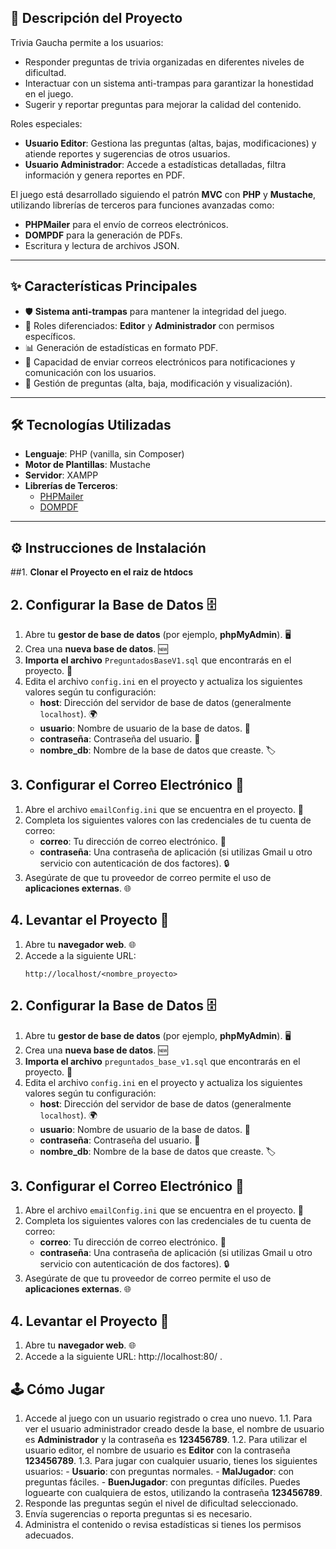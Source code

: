 ## 📖 **Descripción del Proyecto**

Trivia Gaucha permite a los usuarios:
- Responder preguntas de trivia organizadas en diferentes niveles de dificultad.
- Interactuar con un sistema anti-trampas para garantizar la honestidad en el juego.
- Sugerir y reportar preguntas para mejorar la calidad del contenido.

Roles especiales:
- **Usuario Editor**: Gestiona las preguntas (altas, bajas, modificaciones) y atiende reportes y sugerencias de otros usuarios.
- **Usuario Administrador**: Accede a estadísticas detalladas, filtra información y genera reportes en PDF.

El juego está desarrollado siguiendo el patrón **MVC** con **PHP** y **Mustache**, utilizando librerías de terceros para funciones avanzadas como:
- **PHPMailer** para el envío de correos electrónicos.
- **DOMPDF** para la generación de PDFs.
- Escritura y lectura de archivos JSON.

---

## ✨ **Características Principales**

- 🛡️ **Sistema anti-trampas** para mantener la integridad del juego.
- 👥 Roles diferenciados: **Editor** y **Administrador** con permisos específicos.
- 📊 Generación de estadísticas en formato PDF.
- 📩 Capacidad de enviar correos electrónicos para notificaciones y comunicación con los usuarios.
- 📂 Gestión de preguntas (alta, baja, modificación y visualización).

---

## 🛠️ **Tecnologías Utilizadas**

- **Lenguaje**: PHP (vanilla, sin Composer)
- **Motor de Plantillas**: Mustache
- **Servidor**: XAMPP
- **Librerías de Terceros**:
  - [PHPMailer](https://github.com/PHPMailer/PHPMailer)
  - [DOMPDF](https://github.com/dompdf/dompdf)

---

## ⚙️ **Instrucciones de Instalación**

##1. **Clonar el Proyecto en el raiz de htdocs**  
## 2. Configurar la Base de Datos 🗄️

1. Abre tu **gestor de base de datos** (por ejemplo, **phpMyAdmin**). 🖥️
2. Crea una **nueva base de datos**. 🆕
3. **Importa el archivo** `PreguntadosBaseV1.sql` que encontrarás en el proyecto. 📂
4. Edita el archivo `config.ini` en el proyecto y actualiza los siguientes valores según tu configuración:
   - **host**: Dirección del servidor de base de datos (generalmente `localhost`). 🌍
   - **usuario**: Nombre de usuario de la base de datos. 👤
   - **contraseña**: Contraseña del usuario. 🔑
   - **nombre_db**: Nombre de la base de datos que creaste. 🏷️

## 3. Configurar el Correo Electrónico 📧

1. Abre el archivo `emailConfig.ini` que se encuentra en el proyecto. 📝
2. Completa los siguientes valores con las credenciales de tu cuenta de correo:
   - **correo**: Tu dirección de correo electrónico. 📧
   - **contraseña**: Una contraseña de aplicación (si utilizas Gmail u otro servicio con autenticación de dos factores). 🔒
3. Asegúrate de que tu proveedor de correo permite el uso de **aplicaciones externas**. 🌐

## 4. Levantar el Proyecto 🚀

1. Abre tu **navegador web**. 🌐
2. Accede a la siguiente URL:
   ```plaintext
   http://localhost/<nombre_proyecto>
## 2. Configurar la Base de Datos 🗄️

1. Abre tu **gestor de base de datos** (por ejemplo, **phpMyAdmin**). 🖥️
2. Crea una **nueva base de datos**. 🆕
3. **Importa el archivo** `preguntados_base_v1.sql` que encontrarás en el proyecto. 📂
4. Edita el archivo `config.ini` en el proyecto y actualiza los siguientes valores según tu configuración:
   - **host**: Dirección del servidor de base de datos (generalmente `localhost`). 🌍
   - **usuario**: Nombre de usuario de la base de datos. 👤
   - **contraseña**: Contraseña del usuario. 🔑
   - **nombre_db**: Nombre de la base de datos que creaste. 🏷️

## 3. Configurar el Correo Electrónico 📧

1. Abre el archivo `emailConfig.ini` que se encuentra en el proyecto. 📝
2. Completa los siguientes valores con las credenciales de tu cuenta de correo:
   - **correo**: Tu dirección de correo electrónico. 📧
   - **contraseña**: Una contraseña de aplicación (si utilizas Gmail u otro servicio con autenticación de dos factores). 🔒
3. Asegúrate de que tu proveedor de correo permite el uso de **aplicaciones externas**. 🌐

## 4. Levantar el Proyecto 🚀

1. Abre tu **navegador web**. 🌐
2. Accede a la siguiente URL:  http://localhost:80/ .

## 🕹️ Cómo Jugar

1. Accede al juego con un usuario registrado o crea uno nuevo.
   1.1. Para ver el usuario administrador creado desde la base, el nombre de usuario es **Administrador** y la contraseña es **123456789**.
   1.2. Para utilizar el usuario editor, el nombre de usuario es **Editor** con la contraseña **123456789**.
   1.3. Para jugar con cualquier usuario, tienes los siguientes usuarios:
       - **Usuario**: con preguntas normales.
       - **MalJugador**: con preguntas fáciles.
       - **BuenJugador**: con preguntas difíciles.
     Puedes loguearte con cualquiera de estos, utilizando la contraseña **123456789**.
2. Responde las preguntas según el nivel de dificultad seleccionado.
3. Envía sugerencias o reporta preguntas si es necesario.
4. Administra el contenido o revisa estadísticas si tienes los permisos adecuados.


